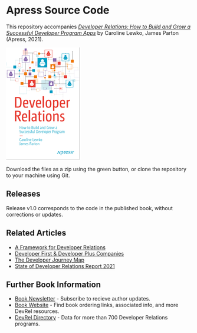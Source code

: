 # Apress Source Code

This repository accompanies [*Developer Relations: How to Build and Grow a Successful Developer Program Apps*](https://www.apress.com/9781484271636) by Caroline Lewko, James Parton (Apress, 2021).

[comment]: #cover
![Cover image](devrelcover.jpg)

Download the files as a zip using the green button, or clone the repository to your machine using Git.

## Releases

Release v1.0 corresponds to the code in the published book, without corrections or updates.

## Related Articles

* [A Framework for Developer Relations](https://devrelbook.substack.com/p/a-framework-for-developer-relations)
* [Developer First & Developer Plus Companies](https://devrelbook.substack.com/p/developer-first-and-developer-plus)
* [The Developer Journey Map](https://devrelbook.substack.com/p/the-developer-journey-map)
* [State of Developer Relations Report 2021](https://www.stateofdeveloperrelations.com/)

## Further Book Information

* [Book Newsletter](https://devrelbook.substack.com/) - Subscribe to recieve author updates.
* [Book Website](https://www.devrelbook.com/) - Find book ordering links, associated info, and more DevRel resources.
* [DevRel Directory](https://www.devrelbook.com/devreldirectory) - Data for more than 700 Developer Relations programs.
